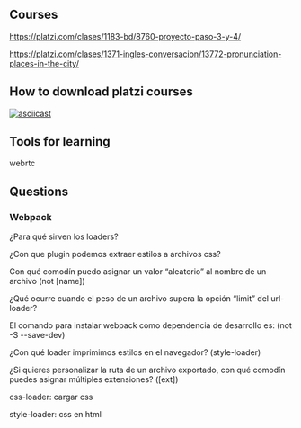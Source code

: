 ## Courses

https://platzi.com/clases/1183-bd/8760-proyecto-paso-3-y-4/

https://platzi.com/clases/1371-ingles-conversacion/13772-pronunciation-places-in-the-city/

## How to download platzi courses

[![asciicast](https://cdn-b-east.streamable.com/image/el3xb_first.jpg?token=f7VbJ1WUmUaIpBCXWNXEEQ&expires=1550444421)](https://cdn-b-east.streamable.com/video/mp4/el3xb.mp4?token=VIMgDATVRryNxVF05g4HIg&expires=1550444324)

## Tools for learning

webrtc

## Questions

### Webpack

¿Para qué sirven los loaders?

¿Con que plugin podemos extraer estilos a archivos css?

Con qué comodín puedo asignar un valor “aleatorio” al nombre de un archivo (not [name])

¿Qué ocurre cuando el peso de un archivo supera la opción “limit” del url-loader?

El comando para instalar webpack como dependencia de desarrollo es: (not -S --save-dev)

¿Con qué loader imprimimos estilos en el navegador? (style-loader)

¿Si quieres personalizar la ruta de un archivo exportado, con qué comodín puedes asignar múltiples extensiones? ([ext])

css-loader: cargar css

style-loader: css en html
